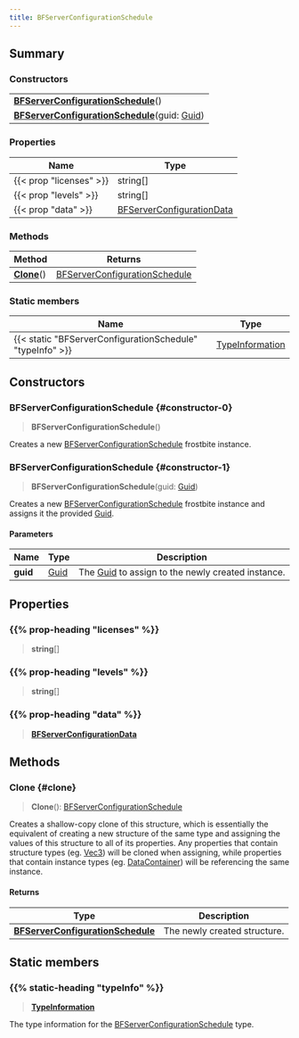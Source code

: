```yaml
---
title: BFServerConfigurationSchedule
---
```


## Summary

### Constructors

|  |
| --- |
| **[BFServerConfigurationSchedule](#constructor-0)**() |
| **[BFServerConfigurationSchedule](#constructor-1)**(guid: [Guid](/vext/ref/shared/type/guid)) |

### Properties

| Name | Type |
| ---- | ---- |
| {{< prop "licenses" >}} | string[] |
| {{< prop "levels" >}} | string[] |
| {{< prop "data" >}} | [BFServerConfigurationData](/vext/ref/fb/bfserverconfigurationdata) |

### Methods

| Method | Returns |
| ------ | ------- |
| **[Clone](#clone)**() | [BFServerConfigurationSchedule](/vext/ref/fb/bfserverconfigurationschedule) |

### Static members

| Name | Type |
| ---- | ---- |
| {{< static "BFServerConfigurationSchedule" "typeInfo" >}} | [TypeInformation](/vext/ref/shared/type/typeinformation) |

## Constructors

### BFServerConfigurationSchedule {#constructor-0}

> **BFServerConfigurationSchedule**()

Creates a new [BFServerConfigurationSchedule](/vext/ref/fb/bfserverconfigurationschedule) frostbite instance.

### BFServerConfigurationSchedule {#constructor-1}

> **BFServerConfigurationSchedule**(guid: [Guid](/vext/ref/shared/type/guid))

Creates a new [BFServerConfigurationSchedule](/vext/ref/fb/bfserverconfigurationschedule) frostbite instance and assigns it the provided [Guid](/vext/ref/shared/type/guid).

#### Parameters

| Name | Type | Description |
| ---- | ---- | ----------- |
| **guid** | [Guid](/vext/ref/shared/type/guid) | The [Guid](/vext/ref/shared/type/guid) to assign to the newly created instance. |

## Properties

### {{% prop-heading "licenses" %}}

> **string**[]

### {{% prop-heading "levels" %}}

> **string**[]

### {{% prop-heading "data" %}}

> **[BFServerConfigurationData](/vext/ref/fb/bfserverconfigurationdata)**

## Methods

### Clone {#clone}

> **Clone**(): [BFServerConfigurationSchedule](/vext/ref/fb/bfserverconfigurationschedule)

Creates a shallow-copy clone of this structure, which is essentially the equivalent of creating a new structure of the same type and assigning the values of this structure to all of its properties. Any properties that contain structure types (eg. [Vec3](/vext/ref/shared/type/vec3)) will be cloned when assigning, while properties that contain instance types (eg. [DataContainer](/vext/ref/shared/type/datacontainer)) will be referencing the same instance.

#### Returns

| Type | Description |
| ---- | ----------- |
| **[BFServerConfigurationSchedule](/vext/ref/fb/bfserverconfigurationschedule)** | The newly created structure. |

## Static members

### {{% static-heading "typeInfo" %}}

> **[TypeInformation](/vext/ref/shared/type/typeinformation)**

The type information for the [BFServerConfigurationSchedule](/vext/ref/fb/bfserverconfigurationschedule) type.

